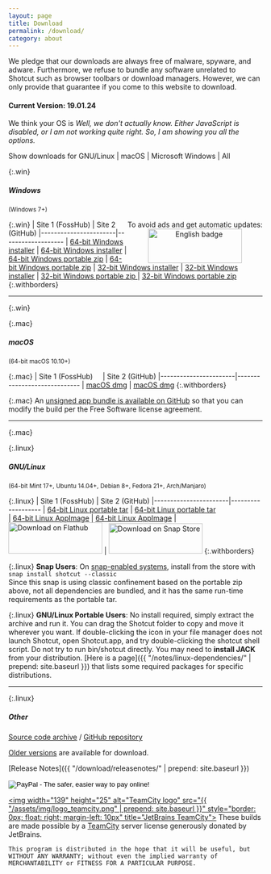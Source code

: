 ```yaml
---
layout: page
title: Download
permalink: /download/
category: about
---
```


We pledge that our downloads are always free of
malware, spyware, and adware. Furthermore, we refuse to bundle any software
unrelated to Shotcut such as browser toolbars or download managers.
However, we can only provide that guarantee if you come to this website
to download.

<!-- Shotcut Responsive -->
<ins class="adsbygoogle"
    style="display:block"
    data-ad-client="ca-pub-1305424236533187"
    data-ad-slot="3403753557"
    data-ad-format="auto"></ins>
<script>
(adsbygoogle = window.adsbygoogle || []).push({});
</script>

#### Current Version: 19.01.24

<div class="OSTEST">
  <p>
  We think your OS is
    <span id="pOSTEST" style="font-style: italic">
      Well, we don't actually know.
      Either JavaScript is disabled, or I am not working quite right.
      So, I am showing you all the options.
    </span>
  </p>
  <p>
    Show downloads for
    <a class="show_links" id='os_linux'>GNU/Linux</a>&nbsp;| 
    <a class="show_links" id='os_mac'>macOS</a>&nbsp;| 
    <a class="show_links" id='os_win'>Microsoft&nbsp;Windows</a>&nbsp;| 
    <a class="show_links" id='os_all'>All</a>
  </p>
</div>

{:.win}
##### Windows
<small class="win">(Windows 7+)</small>

<div class="win" style='float: right; text-align: center'>
To avoid ads and get automatic updates:<br>
<a href='//www.microsoft.com/store/apps/9plnffl3p6lr?ocid=badge'><img src='https://assets.windowsphone.com/85864462-9c82-451e-9355-a3d5f874397a/English_get-it-from-MS_InvariantCulture_Default.png' alt='English badge' style='width: 186px; height: 68px'/></a>
</div>

{:.win}
| Site 1 (FossHub)     | Site 2 (GitHub)
|-----------------------|-------------------
| [64-bit Windows installer](https://www.fosshub.com/Shotcut.html?dwl=shotcut-win64-190124.exe) | [64-bit Windows installer](https://github.com/mltframework/shotcut/releases/download/v19.01.24/shotcut-win64-190124.exe)
| [64-bit Windows portable zip](https://www.fosshub.com/Shotcut.html?dwl=shotcut-win64-190124.zip) | [64-bit Windows portable zip](https://github.com/mltframework/shotcut/releases/download/v19.01.24/shotcut-win64-190124.zip)
| [32-bit Windows installer](https://www.fosshub.com/Shotcut.html?dwl=shotcut-win32-190124.exe) | [32-bit Windows installer](https://github.com/mltframework/shotcut/releases/download/v19.01.24/shotcut-win32-190124.exe)
| [32-bit Windows portable zip ](https://www.fosshub.com/Shotcut.html?dwl=shotcut-win32-190124.zip) | [32-bit Windows portable zip](https://github.com/mltframework/shotcut/releases/download/v19.01.24/shotcut-win32-190124.zip)
{:.withborders}

---
{:.win}

{:.mac}
##### macOS
<small class="mac">(64-bit macOS 10.10+)</small>

{:.mac}
| Site 1 (FossHub) &nbsp; &nbsp; | Site 2 (GitHub)
|-----------------------|-----------------------------
| [macOS dmg](https://www.fosshub.com/Shotcut.html?dwl=shotcut-macos-signed-190124.dmg) | [macOS dmg](https://github.com/mltframework/shotcut/releases/download/v19.01.24/shotcut-macos-signed-190124.dmg)
{:.withborders}

{:.mac}
An [unsigned app bundle is available on
GitHub](https://github.com/mltframework/shotcut/releases/download/v19.01.24/shotcut-macos-unsigned-190124.dmg) so that you
can modify the build per the Free Software license agreement.

---
{:.mac}

{:.linux}
##### GNU/Linux
<small class="linux">(64-bit Mint 17+, Ubuntu 14.04+, Debian 8+, Fedora 21+, Arch/Manjaro)</small>

{:.linux}
| Site 1 (FossHub)      | Site 2 (GitHub)
|-----------------------|-------------------
| [64-bit Linux portable tar](https://www.fosshub.com/Shotcut.html?dwl=shotcut-linux-x86_64-190124.txz) | [64-bit Linux portable tar](https://github.com/mltframework/shotcut/releases/download/v19.01.24/shotcut-linux-x86_64-190124.txz)  
| [64-bit Linux AppImage](https://www.fosshub.com/Shotcut.html?dwl=Shotcut-190124.glibc2.14-x86_64.AppImage) | [64-bit Linux AppImage](https://github.com/mltframework/shotcut/releases/download/v19.01.24/Shotcut-190124.glibc2.14-x86_64.AppImage)
| <a href='https://flathub.org/apps/details/org.shotcut.Shotcut'><img width='186' height='62' alt='Download on Flathub' src='https://flathub.org/assets/badges/flathub-badge-en.png'/></a> | <a href='https://snapcraft.io/shotcut'><img width='186' height='60' alt='Download on Snap Store' src='https://raw.githubusercontent.com/snapcore/snap-store-badges/master/EN/%5BEN%5D-snap-store-black.png'></a>
{:.withborders}

{:.linux}
**Snap Users**: On [snap-enabled systems](https://snapcraft.io/docs/core/install), install
from the store with `snap install shotcut --classic`  
Since this snap is using classic confinement based on the portable zip above,
not all dependencies are bundled, and it has the same run-time requirements as
the portable tar.

{:.linux}
**GNU/Linux Portable Users**: No install required, simply extract the archive and run
it. You can drag the Shotcut folder to copy and move it wherever you
want. If double-clicking the icon in your file manager does not launch
Shotcut, open Shotcut.app, and try double-clicking the shotcut shell
script. Do not try to run bin/shotcut directly. You may need to **install
JACK** from your distribution.
[Here is a page]({{ "/notes/linux-dependencies/" | prepend: site.baseurl }})
that lists some required packages for specific distributions.

---
{:.linux}

##### Other

[Source code
archive](https://github.com/mltframework/shotcut/releases/download/v19.01.24/shotcut-src-190124.txz)
/ [GitHub repository](https://github.com/mltframework/shotcut)

[Older versions](https://github.com/mltframework/shotcut/releases/) are
available for download.

[Release Notes]({{ "/download/releasenotes/" | prepend: site.baseurl }})

<form action="https://www.paypal.com/cgi-bin/webscr" method="post" target="_top">
<input type="hidden" name="cmd" value="_donations">
<input type="hidden" name="business" value="pez4brian@yahoo.com">
<input type="hidden" name="lc" value="US">
<input type="hidden" name="item_name" value="Shotcut">
<input type="hidden" name="no_note" value="0">
<input type="hidden" name="currency_code" value="USD">
<input type="hidden" name="bn" value="PP-DonationsBF:btn_donateCC_LG.gif:NonHostedGuest">
<input type="image" src="https://www.paypalobjects.com/en_US/i/btn/btn_donateCC_LG.gif" border="0" name="submit" alt="PayPal - The safer, easier way to pay online!">
<img alt="" border="0" src="https://www.paypalobjects.com/en_US/i/scr/pixel.gif" width="1" height="1">
</form>

<a href="https://www.jetbrains.com/teamcity/"><img
width="139" height="25" alt="TeamCity logo" src="{{ "/assets/img/logo_teamcity.png" | prepend: site.baseurl }}"
style="border: 0px; float: right; margin-left: 10px" title="JetBrains TeamCity"></a>
These builds are made possible by a <a href="https://www.jetbrains.com/teamcity/">TeamCity</a> server license generously donated by JetBrains.

`This program is distributed in the hope that it will be useful, but
WITHOUT ANY WARRANTY; without even the implied warranty of MERCHANTABILITY
or FITNESS FOR A PARTICULAR PURPOSE.`

<script src="{{ "/assets/js/platform.js" | prepend: site.baseurl }}"></script>
<script src="{{ "/assets/js/platform-display.js" | prepend: site.baseurl }}"></script>
